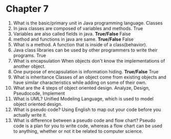 # Chapter 7
1. What is the basic/primary unit in Java programming language.
Classes
2. In java classes are composed of variables and methods.
True
3. Variables are also called fields in java. **True/False**
False
4. method and functions in java are same. **True/False**
False
5. What is a method.
A function that is inside of a class(behavior).
6. Java class libraries can be used by other programmers to write their programs.
True
7. What is encapsulation
When objects don't know the implementations of another object.
8. One purpose of encapsulation is information hiding. **True/False**
True
9. What is inheritance 
Classes of an object come from existing objects and have similar characteristics while adding on some of their own.
10. What are the 4 steps of object oriented design.
Analyze, Design, Pseudocode, Implement
11. What is UML? 
Unified Modeling Language, which is used to model object oriented design.
12. What is pseudo code?
Using English to map out your code before you actually write it.
13. What is difference between a pseudo code and flow chart?
Pseudo code is a plan for you to write code, whereas a flow chart can be used to anything, whether or not it be related to computer science.